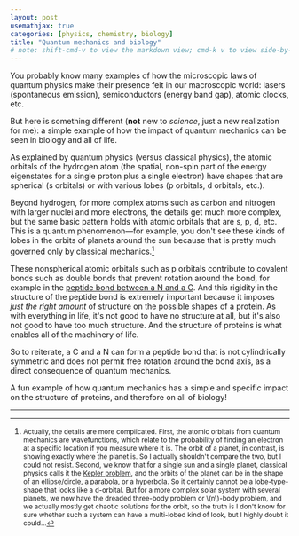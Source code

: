 ```yaml
---
layout: post
usemathjax: true
categories: [physics, chemistry, biology]
title: "Quantum mechanics and biology"
# note: shift-cmd-v to view the markdown view; cmd-k v to view side-by-side, then can do 'toggle preview locking' command in the 3 dots in the preview tab
---
```


You probably know many examples of how the microscopic laws of quantum physics make their presence felt in our macroscopic world: lasers (spontaneous emission), semiconductors (energy band gap), atomic clocks, etc.

But here is something different (**not** new to _science_, just a new realization for me): a simple example of how the impact of quantum mechanics can be seen in biology and all of life.

As explained by quantum physics (versus classical physics), the atomic orbitals of the hydrogen atom (the spatial, non-spin part of the energy eigenstates for a single proton plus a single electron) have shapes that are spherical (s orbitals) or with various lobes (p orbitals, d orbitals, etc.).

Beyond hydrogen, for more complex atoms such as carbon and nitrogen with larger nuclei and more electrons, the details get much more complex, but the same basic pattern holds with atomic orbitals that are s, p, d, etc. This is a quantum phenomenon&mdash;for example, you don't see these kinds of lobes in the orbits of planets around the sun because that is pretty much governed only by classical mechanics.[^1] 

These nonspherical atomic orbitals such as p orbitals contribute to covalent bonds such as double bonds that prevent rotation around the bond, for example in the [peptide bond between a N and a C](https://en.wikipedia.org/wiki/Peptide_bond#Cis/trans_isomers_of_the_peptide_group). And this rigidity in the structure of the peptide bond is extremely important because it imposes *just the right amount* of structure on the possible shapes of a protein. As with everything in life, it's not good to have no structure at all, but it's also not good to have too much structure. And the structure of proteins is what enables all of the machinery of life.

So to reiterate, a C and a N can form a peptide bond that is not cylindrically symmetric and does not permit free rotation around the bond axis, as a direct consequence of quantum mechanics.

A fun example of how quantum mechanics has a simple and specific impact on the structure of proteins, and therefore on all of biology!

---

[^1]: <span style="font-size:12px">Actually, the details are more complicated. First, the atomic orbitals from quantum mechanics are wavefunctions, which relate to the probability of finding an electron at a specific location if you measure where it is. The orbit of a planet, in contrast, is showing exactly where the planet is. So I actually shouldn't compare the two, but I could not resist. Second, we know that for a single sun and a single planet, classical physics calls it the [Kepler problem](https://en.wikipedia.org/wiki/Kepler_problem), and the orbits of the planet can be in the shape of an ellipse/circle, a parabola, or a hyperbola. So it certainly cannot be a lobe-type-shape that looks like a d-orbital. But for a more complex solar system with several planets, we now have the dreaded three-body problem or \\(n\\)-body problem, and we actually mostly get chaotic solutions for the orbit, so the truth is I don't know for sure whether such a system can have a multi-lobed kind of look, but I highly doubt it could...
</span>
